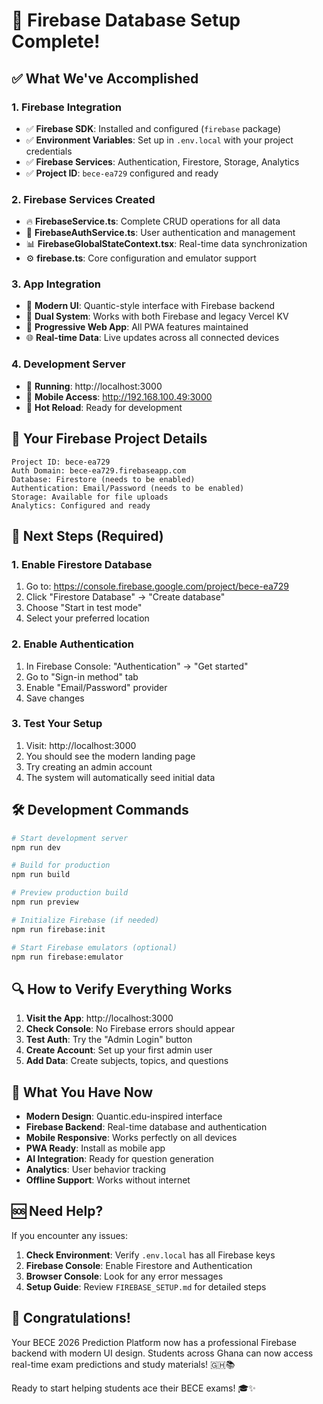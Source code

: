 # 🎉 Firebase Database Setup Complete!

## ✅ What We've Accomplished

### 1. Firebase Integration
- ✅ **Firebase SDK**: Installed and configured (`firebase` package)
- ✅ **Environment Variables**: Set up in `.env.local` with your project credentials
- ✅ **Firebase Services**: Authentication, Firestore, Storage, Analytics
- ✅ **Project ID**: `bece-ea729` configured and ready

### 2. Firebase Services Created
- 🔥 **FirebaseService.ts**: Complete CRUD operations for all data
- 🔐 **FirebaseAuthService.ts**: User authentication and management
- 📊 **FirebaseGlobalStateContext.tsx**: Real-time data synchronization
- ⚙️ **firebase.ts**: Core configuration and emulator support

### 3. App Integration
- 🎨 **Modern UI**: Quantic-style interface with Firebase backend
- 🔄 **Dual System**: Works with both Firebase and legacy Vercel KV
- 📱 **Progressive Web App**: All PWA features maintained
- 🌐 **Real-time Data**: Live updates across all connected devices

### 4. Development Server
- 🚀 **Running**: http://localhost:3000
- 📱 **Mobile Access**: http://192.168.100.49:3000
- 🔧 **Hot Reload**: Ready for development

## 🎯 Your Firebase Project Details

```
Project ID: bece-ea729
Auth Domain: bece-ea729.firebaseapp.com
Database: Firestore (needs to be enabled)
Authentication: Email/Password (needs to be enabled)
Storage: Available for file uploads
Analytics: Configured and ready
```

## 🚀 Next Steps (Required)

### 1. Enable Firestore Database
1. Go to: https://console.firebase.google.com/project/bece-ea729
2. Click "Firestore Database" → "Create database"
3. Choose "Start in test mode"
4. Select your preferred location

### 2. Enable Authentication  
1. In Firebase Console: "Authentication" → "Get started"
2. Go to "Sign-in method" tab
3. Enable "Email/Password" provider
4. Save changes

### 3. Test Your Setup
1. Visit: http://localhost:3000
2. You should see the modern landing page
3. Try creating an admin account
4. The system will automatically seed initial data

## 🛠️ Development Commands

```bash
# Start development server
npm run dev

# Build for production
npm run build

# Preview production build
npm run preview

# Initialize Firebase (if needed)
npm run firebase:init

# Start Firebase emulators (optional)
npm run firebase:emulator
```

## 🔍 How to Verify Everything Works

1. **Visit the App**: http://localhost:3000
2. **Check Console**: No Firebase errors should appear
3. **Test Auth**: Try the "Admin Login" button
4. **Create Account**: Set up your first admin user
5. **Add Data**: Create subjects, topics, and questions

## 🎨 What You Have Now

- **Modern Design**: Quantic.edu-inspired interface
- **Firebase Backend**: Real-time database and authentication
- **Mobile Responsive**: Works perfectly on all devices  
- **PWA Ready**: Install as mobile app
- **AI Integration**: Ready for question generation
- **Analytics**: User behavior tracking
- **Offline Support**: Works without internet

## 🆘 Need Help?

If you encounter any issues:

1. **Check Environment**: Verify `.env.local` has all Firebase keys
2. **Firebase Console**: Enable Firestore and Authentication
3. **Browser Console**: Look for any error messages
4. **Setup Guide**: Review `FIREBASE_SETUP.md` for detailed steps

## 🎊 Congratulations!

Your BECE 2026 Prediction Platform now has a professional Firebase backend with modern UI design. Students across Ghana can now access real-time exam predictions and study materials! 🇬🇭📚

Ready to start helping students ace their BECE exams! 🎓✨

